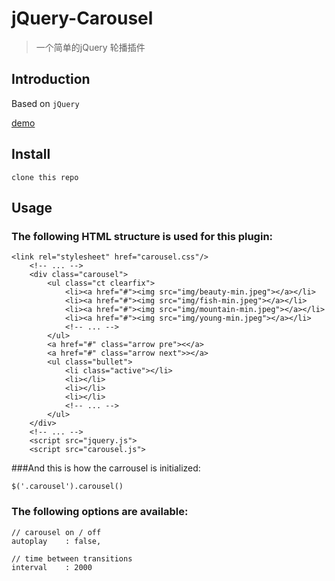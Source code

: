 # jQuery-Carousel

>一个简单的jQuery 轮播插件

## Introduction

Based on `jQuery`

[demo](http://chenli94.coding.me/demo/carousel/index.html)

## Install
`clone this repo`

## Usage
### The following HTML structure is used for this plugin: 
```
<link rel="stylesheet" href="carousel.css"/>
	<!-- ... -->
    <div class="carousel">
        <ul class="ct clearfix">
            <li><a href="#"><img src="img/beauty-min.jpeg"></a></li>
            <li><a href="#"><img src="img/fish-min.jpeg"></a></li>
            <li><a href="#"><img src="img/mountain-min.jpeg"></a></li>
            <li><a href="#"><img src="img/young-min.jpeg"></a></li>
            <!-- ... -->
        </ul>
        <a href="#" class="arrow pre"><</a>
        <a href="#" class="arrow next">></a>
        <ul class="bullet">
            <li class="active"></li>
            <li></li>
            <li></li>
            <li></li>
            <!-- ... -->
        </ul>
    </div>
    <!-- ... -->
	<script src="jquery.js">
	<script src="carousel.js">
```

###And this is how the carrousel is initialized:
```
$('.carousel').carousel()
```
### The following options are available:
```
// carousel on / off
autoplay    : false,

// time between transitions
interval    : 2000
```

